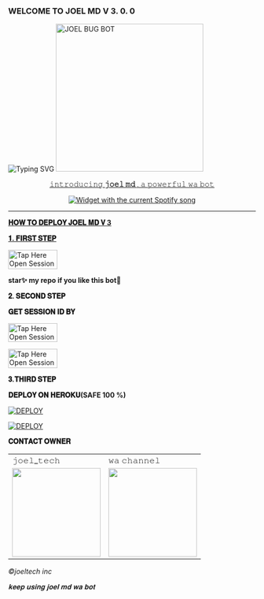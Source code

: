  ### WELCOME TO JOEL MD V 3. 0. 0
 
 <img src="https://readme-typing-svg.demolab.com?font=Black+Ops+One&size=50&pause=1000&color=1BAFBAFF&center=true&width=910&height=100&lines=JOEL THE BOT +WHATSAPP; MULTI+SERVICE+REVOLUTIONIZES;CREATE+BY+JOEL+TECH;BOT DATED+06.6.2024" alt="Typing SVG" /></a>
 <a href="https://whatsapp.com/channel/0029Vade9VgD38CPEnxfYF0M">
 <img alt="JOEL BUG BOT" height="300" src="https://telegra.ph/file/7fad220f8082eaff5eb1d.jpg">
  
</h1> 
<p align="center">𝚒𝚗𝚝𝚛𝚘𝚍𝚞𝚌𝚒𝚗𝚐<b> 𝚓𝚘𝚎𝚕  𝚖𝚍 </b>, 𝚊 𝚙𝚘𝚠𝚎𝚛𝚏𝚞𝚕 𝚠𝚊 𝚋𝚘𝚝 </p>


  <div align="center">
  <img src="https://spogit.vercel.app/api?theme=dark&rainbow=true&scan=true" alt="Widget with the current Spotify song"  />
</div>


    
 
 



---





  **𝐇𝐎𝐖 𝐓𝐎 𝐃𝐄𝐏𝐋𝐎𝐘 𝐉𝐎𝐄𝐋 𝐌𝐃 𝐕 3**

 


  **𝟏. 𝐅𝐈𝐑𝐒𝐓 𝐒𝐓𝐄𝐏**


<a href="https://github.com/joeljamestech/JOEL-MD/fork"><img title="Tap Here Open Session Site" src="https://img.shields.io/badge/FORK THIS REPO-h?color=red&style=for-the-badge&logo=msi" width="100" height="38.45"/></a></p>

**star✨ my repo if you like this bot🤖**


   **𝟐. 𝐒𝐄𝐂𝐎𝐍𝐃 𝐒𝐓𝐄𝐏**

  


   **𝐆𝐄𝐓 𝐒𝐄𝐒𝐒𝐈𝐎𝐍 𝐈𝐃 𝐁𝐘**
 

<a href="https://joelmd-c650addc41e9.herokuapp.com/"><img title="Tap Here Open Session Site" src="https://img.shields.io/badge/QR CODE-h?color=red&style=for-the-badge&logo=msi" width="100" height="38.45"/></a></p>

 

<a href="https://joelmd-c650addc41e9.herokuapp.com/"><img title="Tap Here Open Session Site" src="https://img.shields.io/badge/PAIRING CODE-h?color=red&style=for-the-badge&logo=msi" width="100" height="38.45"/></a></p>


  **𝟑.𝐓𝐇𝐈𝐑𝐃 𝐒𝐓𝐄𝐏**  
 


  **𝐃𝐄𝐏𝐋𝐎𝐘 𝐎𝐍 𝐇𝐄𝐑𝐎𝐊𝐔(SAFE 100 %)**

<a
      href='https://signup.heroku.com/' target="_blank"><img alt='DEPLOY' src='https://img.shields.io/badge/-CREAT -purple?style=for-the-badge&logo=heroku&logoColor=white'/></a>



<a
      href='https://dashboard.heroku.com/new?template=https://github.com/joeljamestech/JOEL-MD/tree/main' target="_blank"><img alt='DEPLOY' src='https://img.shields.io/badge/-DEPLOY-purple?style=for-the-badge&logo=heroku&logoColor=white'/></a>





 






 **𝐂𝐎𝐍𝐓𝐀𝐂𝐓 𝐎𝐖𝐍𝐄𝐑**

<table>
  <tr>
    <td>𝚓𝚘𝚎𝚕_𝚝𝚎𝚌𝚑</td>
    <td>𝚠𝚊 𝚌𝚑𝚊𝚗𝚗𝚎𝚕</td>
  </tr>
  <tr>
    <td><a href="https://wa.link/e9lbut"><img src="https://telegra.ph/file/7cbfc792540bfb6f974f6.jpg" width="180"</td>
    <td><a href="https://whatsapp.com/channel/0029Vade9VgD38CPEnxfYF0M"><img src="https://telegra.ph/file/dd9036cd4a22846c6e2a5.jpg" width="180"</td>
  </tr>
</table>


 *©joeltech inc*






   *𝐤𝐞𝐞𝐩 𝐮𝐬𝐢𝐧𝐠 𝐣𝐨𝐞𝐥 𝐦𝐝 𝐰𝐚 𝐛𝐨𝐭*


   
